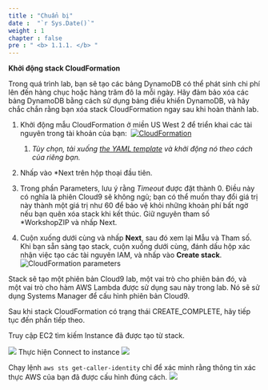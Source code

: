 ```yaml
---
title : "Chuẩn bị"
date :  "`r Sys.Date()`" 
weight : 1 
chapter : false
pre : " <b> 1.1.1. </b> "
---
```



**Khởi động stack CloudFormation**

Trong quá trình lab, bạn sẽ tạo các bảng DynamoDB có thể phát sinh chi phí lên đến hàng chục hoặc hàng trăm đô la mỗi ngày. Hãy đảm bảo xóa các bảng DynamoDB bằng cách sử dụng bảng điều khiển DynamoDB, và hãy chắc chắn rằng bạn xóa stack CloudFormation ngay sau khi hoàn thành lab.

1. Khởi động mẫu CloudFormation ở miền US West 2 để triển khai các tài nguyên trong tài khoản của bạn:  [![CloudFormation](https://static.us-east-1.prod.workshops.aws/public/c768eb2c-360b-491e-8422-bfd253e11581/static/images/cloudformation-launch-stack.png)](https://console.aws.amazon.com/cloudformation/home?region=us-west-2#/stacks/new?stackName=DynamoDBID&templateURL=https://s3.amazonaws.com/amazon-dynamodb-labs.com/assets/C9.yaml)
	1. *Tùy chọn, tải xuống [the YAML template](https://s3.amazonaws.com/amazon-dynamodb-labs.com/assets/C9.yaml) và khởi động nó theo cách của riêng bạn.*

2. Nhấp vào *Next trên hộp thoại đầu tiên.

3. Trong phần Parameters, lưu ý rằng *Timeout* được đặt thành 0. Điều này có nghĩa là phiên Cloud9 sẽ không ngủ; bạn có thể muốn thay đổi giá trị này thành một giá trị như 60 để bảo vệ khỏi những khoản phí bất ngờ nếu bạn quên xóa stack khi kết thúc. Giữ nguyên tham số *WorkshopZIP và nhấp Next.
 
4. Cuộn xuống dưới cùng và nhấp **Next**, sau đó xem lại Mẫu và Tham số. Khi bạn sẵn sàng tạo stack, cuộn xuống dưới cùng, đánh dấu hộp xác nhận việc tạo các tài nguyên IAM, và nhấp vào **Create stack**. 
   ![CloudFormation parameters](/images/1/3.png)

Stack sẽ tạo một phiên bản Cloud9 lab, một vai trò cho phiên bản đó, và một vai trò cho hàm AWS Lambda được sử dụng sau này trong lab. Nó sẽ sử dụng Systems Manager để cấu hình phiên bản Cloud9.

Sau khi stack CloudFormation có trạng thái CREATE_COMPLETE, hãy tiếp tục đến phần tiếp theo.

Truy cập EC2 tìm kiếm Instance đã được tạo từ stack.

   ![](/images/1/4.png)
Thực hiện Connect to instance
   ![](/images/1/5.png)

Chạy lệnh `aws sts get-caller-identity` chỉ để xác minh rằng thông tin xác thực AWS của bạn đã được cấu hình đúng cách.
![](/images/1/6.png)

